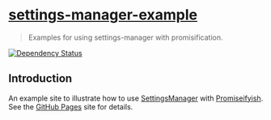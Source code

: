 # [settings-manager-example](https://github.com/hal313/settings-manager-example)

> Examples for using settings-manager with promisification.

[![Dependency Status](http://img.shields.io/david/hal313/settings-manager-example.svg?style=flat-square)](https://david-dm.org/hal313/settings-manager-example)

## Introduction

An example site to illustrate how to use [SettingsManager](http://hal313.github.io/settings-manager/) with [Promiseifyish](https://github.com/hal313/promiseifyish). See the
[GitHub Pages](http://hal313.github.io/settings-manager-example/) site for details.